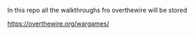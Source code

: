 In this repo all the walkthroughs fro overthewire will be stored 

https://overthewire.org/wargames/
